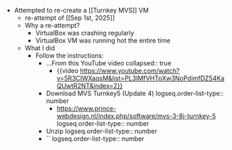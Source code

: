 - Attempted to re-create a [[Turnkey MVS]] VM
	- re-attempt of  [[Sep 1st, 2025]]
	- Why a re-attempt?
		- VirtualBox was crashing regularly
		- VirtualBox VM was running hot the entire time
	- What I did
		- Follow the instructions:
			- ...From this YouTube video
			  collapsed:: true
				- {{video https://www.youtube.com/watch?v=5R3CIWXaqsM&list=PL3IMfVHTpXw3NoPdjmfDZ54KaQUwtR2NT&index=2}}
			- Download MVS Turnkey5 (Update 4)
			  logseq.order-list-type:: number
				- https://www.prince-webdesign.nl/index.php/software/mvs-3-8j-turnkey-5
				  logseq.order-list-type:: number
			- Unzip
			  logseq.order-list-type:: number
			- ``
			  logseq.order-list-type:: number